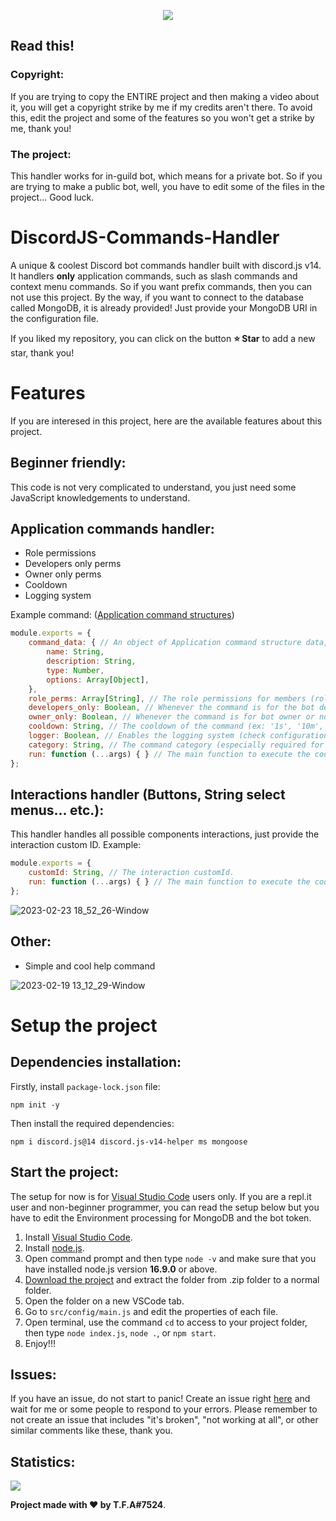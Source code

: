 <p align="center">
    <img src="https://user-images.githubusercontent.com/92172698/220339561-ac3c8034-dcb5-40e5-ae0b-4522638f4016.png">
</p>

## Read this!
### Copyright:
If you are trying to copy the ENTIRE project and then making a video about it, you will get a copyright strike by me if my credits aren't there. To avoid this, edit the project and some of the features so you won't get a strike by me, thank you!

### The project:
This handler works for in-guild bot, which means for a private bot. So if you are trying to make a public bot, well, you have to edit some of the files in the project... Good luck.

# DiscordJS-Commands-Handler
A unique & coolest Discord bot commands handler built with discord.js v14. It handlers **only** application commands, such as slash commands and context menu commands. So if you want prefix commands, then you can not use this project. By the way, if you want to connect to the database called MongoDB, it is already provided! Just provide your MongoDB URI in the configuration file.

If you liked my repository, you can click on the button **⭐️ Star** to add a new star, thank you!

# Features
If you are interesed in this project, here are the available features about this project.

## Beginner friendly:
This code is not very complicated to understand, you just need some JavaScript knowledgements to understand. 

## Application commands handler:

- Role permissions
- Developers only perms
- Owner only perms
- Cooldown
- Logging system

Example command: ([Application command structures](https://discord.com/developers/docs/interactions/application-commands))
```js
module.exports = {
    command_data: { // An object of Application command structure data, from the Discord API (click on the link above)
        name: String,
        description: String,
        type: Number,
        options: Array[Object],
    },
    role_perms: Array[String], // The role permissions for members (role IDs allowed only).
    developers_only: Boolean, // Whenever the command is for the bot developers or not.
    owner_only: Boolean, // Whenever the command is for bot owner or not.
    cooldown: String, // The cooldown of the command (ex: '1s', '10m', '1 week'... etc.).
    logger: Boolean, // Enables the logging system (check configuration file and provide the channel ID).
    category: String, // The command category (especially required for help command, if you want one).
    run: function (...args) { } // The main function to execute the code, make sure to provide all the required args/parameters!
};
```

## Interactions handler (Buttons, String select menus... etc.):
This handler handles all possible components interactions, just provide the interaction custom ID. Example:

```js
module.exports = {
    customId: String, // The interaction customId.
    run: function (...args) { } // The main function to execute the code, make sure to provide all the required args/parameters!
};
```

![2023-02-23 18_52_26-Window](https://user-images.githubusercontent.com/92172698/220989378-9120506e-68fb-4e35-b79f-ebce4d073a94.png)

## Other:
- Simple and cool help command

![2023-02-19 13_12_29-Window](https://user-images.githubusercontent.com/92172698/219947272-6a4ed7af-1a37-473f-99d0-899fe25e7b71.png)

# Setup the project

## Dependencies installation:
Firstly, install `package-lock.json` file:
```shell
npm init -y
```

Then install the required dependencies:

```shell
npm i discord.js@14 discord.js-v14-helper ms mongoose
```

## Start the project:
The setup for now is for [Visual Studio Code](https://code.visualstudio.com/) users only. If you are a repl.it user and non-beginner programmer, you can read the setup below but you have to edit the Environment processing for MongoDB and the bot token.
1. Install [Visual Studio Code](https://code.visualstudio.com/).
2. Install [node.js](https://nodejs.org/en/download/).
3. Open command prompt and then type `node -v` and make sure that you have installed node.js version **16.9.0** or above.
4. [Download the project](https://github.com/TFAGaming/DiscordJS-Commands-Handler/archive/refs/heads/main.zip) and extract the folder from .zip folder to a normal folder.
5. Open the folder on a new VSCode tab.
6. Go to `src/config/main.js` and edit the properties of each file.
7. Open terminal, use the command `cd` to access to your project folder, then type `node index.js`, `node .`, or `npm start`.
8. Enjoy!!!

## Issues:
If you have an issue, do not start to panic! Create an issue right [here](https://github.com/TFAGaming/DiscordJS-Commands-Handler/issues) and wait for me or some people to respond to your errors.
Please remember to not create an issue that includes "it's broken", "not working at all", or other similar comments like these, thank you.

## Statistics:
<img src="https://starchart.cc/TFAGaming/DiscordJS-Commands-Handler.svg">

**Project made with ❤ by T.F.A#7524**.
